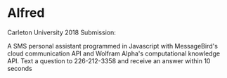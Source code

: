 # Alfred
Carleton University 2018 Submission: 

A SMS personal assistant programmed in Javascript with MessageBird's cloud communication API and Wolfram Alpha's computational knowledge API. Text a question to 226-212-3358 and receive an answer within 10 seconds 
